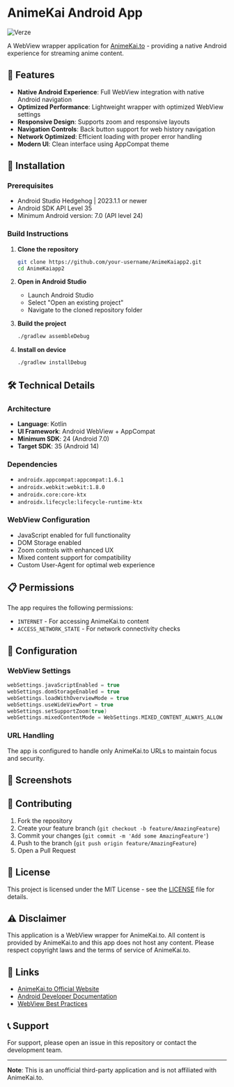 # AnimeKai Android App
![Verze](https://img.shields.io/badge/version-1.1.0-blue.svg)

A WebView wrapper application for [AnimeKai.to](https://animekai.to/home) - providing a native Android experience for streaming anime content.

## 📱 Features

- **Native Android Experience**: Full WebView integration with native Android navigation
- **Optimized Performance**: Lightweight wrapper with optimized WebView settings
- **Responsive Design**: Supports zoom and responsive layouts
- **Navigation Controls**: Back button support for web history navigation
- **Network Optimized**: Efficient loading with proper error handling
- **Modern UI**: Clean interface using AppCompat theme

## 🚀 Installation

### Prerequisites
- Android Studio Hedgehog | 2023.1.1 or newer
- Android SDK API Level 35
- Minimum Android version: 7.0 (API level 24)

### Build Instructions

1. **Clone the repository**
   ```bash
   git clone https://github.com/your-username/AnimeKaiapp2.git
   cd AnimeKaiapp2
   ```

2. **Open in Android Studio**
   - Launch Android Studio
   - Select "Open an existing project"
   - Navigate to the cloned repository folder

3. **Build the project**
   ```bash
   ./gradlew assembleDebug
   ```

4. **Install on device**
   ```bash
   ./gradlew installDebug
   ```

## 🛠️ Technical Details

### Architecture
- **Language**: Kotlin
- **UI Framework**: Android WebView + AppCompat
- **Minimum SDK**: 24 (Android 7.0)
- **Target SDK**: 35 (Android 14)

### Dependencies
- `androidx.appcompat:appcompat:1.6.1`
- `androidx.webkit:webkit:1.8.0`
- `androidx.core:core-ktx`
- `androidx.lifecycle:lifecycle-runtime-ktx`

### WebView Configuration
- JavaScript enabled for full functionality
- DOM Storage enabled
- Zoom controls with enhanced UX
- Mixed content support for compatibility
- Custom User-Agent for optimal web experience

## 📋 Permissions

The app requires the following permissions:
- `INTERNET` - For accessing AnimeKai.to content
- `ACCESS_NETWORK_STATE` - For network connectivity checks

## 🔧 Configuration

### WebView Settings
```kotlin
webSettings.javaScriptEnabled = true
webSettings.domStorageEnabled = true
webSettings.loadWithOverviewMode = true
webSettings.useWideViewPort = true
webSettings.setSupportZoom(true)
webSettings.mixedContentMode = WebSettings.MIXED_CONTENT_ALWAYS_ALLOW
```

### URL Handling
The app is configured to handle only AnimeKai.to URLs to maintain focus and security.

## 📱 Screenshots

<!-- Add screenshots here when available -->

## 🤝 Contributing

1. Fork the repository
2. Create your feature branch (`git checkout -b feature/AmazingFeature`)
3. Commit your changes (`git commit -m 'Add some AmazingFeature'`)
4. Push to the branch (`git push origin feature/AmazingFeature`)
5. Open a Pull Request

## 📄 License

This project is licensed under the MIT License - see the [LICENSE](LICENSE) file for details.

## ⚠️ Disclaimer

This application is a WebView wrapper for AnimeKai.to. All content is provided by AnimeKai.to and this app does not host any content. Please respect copyright laws and the terms of service of AnimeKai.to.

## 🔗 Links

- [AnimeKai.to Official Website](https://animekai.to/home)
- [Android Developer Documentation](https://developer.android.com/)
- [WebView Best Practices](https://developer.android.com/guide/webapps/webview)

## 📞 Support

For support, please open an issue in this repository or contact the development team.

---

**Note**: This is an unofficial third-party application and is not affiliated with AnimeKai.to. 
